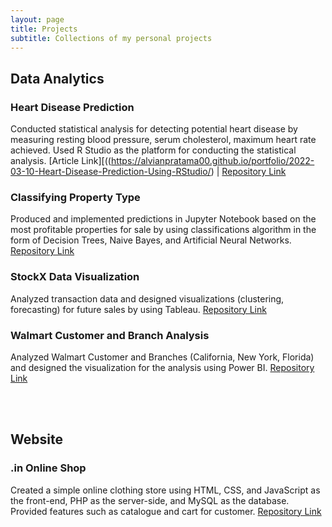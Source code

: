 ```yaml
---
layout: page
title: Projects
subtitle: Collections of my personal projects
---
```


## Data Analytics <br /> 
### Heart Disease Prediction
Conducted statistical analysis for detecting potential heart disease by measuring resting blood pressure, serum cholesterol, maximum heart rate achieved. Used R Studio as the platform for conducting the statistical analysis. [Article Link][((https://alvianpratama00.github.io/portfolio/2022-03-10-Heart-Disease-Prediction-Using-RStudio/) | [Repository Link](https://github.com/alvianpratama00/HeartDiseasePrediction_UsingRStudio) <br />

### Classifying Property Type
Produced and implemented predictions in Jupyter Notebook based on the most profitable properties for sale by using classifications algorithm in the form of Decision Trees, Naive Bayes, and Artificial Neural Networks. [Repository Link](https://github.com/alvianpratama00/ClassifyingPropertyType_UsingJupyterNotebook) <br />

### StockX Data Visualization
Analyzed transaction data and designed visualizations (clustering, forecasting) for future sales by using Tableau. [Repository Link](https://github.com/alvianpratama00/TableauDataVisualization_StockXDataContest2019) <br />

### Walmart Customer and Branch Analysis
Analyzed Walmart Customer and Branches (California, New York, Florida) and designed the visualization for the analysis using Power BI. [Repository Link](https://github.com/alvianpratama00/WalmartAnalysis_UsingPowerBI) <br />

<br /> <br /> 

## Website
### .in Online Shop
Created a simple online clothing store using HTML, CSS, and JavaScript as the front-end, PHP as the server-side, and MySQL as the database. Provided features such as catalogue and cart for customer. [Repository Link](https://github.com/alvianpratama00/.inOnlineShop_WebProjectUsingPHP) <br />

